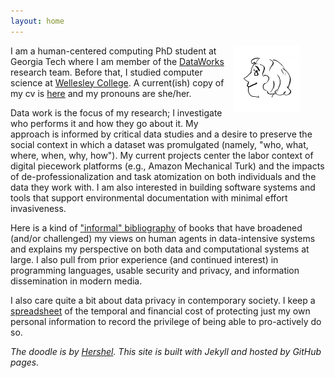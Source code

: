 ```yaml
---
layout: home
---
```

<figure>
<img style="padding-left: 15px;padding-bottom: 15px" align="right" width="25%" alt="cartoon drawing of Annabel (with lots of curly hair) by Hershel, whose website is linked at the bottom of this page" src="images/arr.jpg">
</figure>

I am a human-centered computing PhD student at Georgia Tech where I am member of the [DataWorks](https://dataworkforce.gatech.edu/) research team. Before that, I studied computer science at [Wellesley College](https://www.wellesley.edu/cs). A current(ish) copy of my cv is [here](https://docs.google.com/document/d/17xsQWARRODKBcnFjARglB1-IYF9KlgqcIHPTYt-Yz5A/edit?usp=sharing) and my pronouns are she/her.

Data work is the focus of my research; I investigate who performs it and how they go about it. My approach is informed by critical data studies and a desire to preserve the social context in which a dataset was promulgated (namely, "who, what, where, when, why, how"). My current projects center the labor context of digital piecework platforms (e.g., Amazon Mechanical Turk) and the impacts of de-professionalization and task atomization on both individuals and the data they work with. I am also interested in building software systems and tools that support environmental documentation with minimal effort invasiveness.

Here is a kind of ["informal" bibliography](https://annabelrothschild.com/books) of books that have broadened (and/or challenged) my views on human agents in data-intensive systems and explains my perspective on both data and computational systems at large. I also pull from prior experience (and continued interest) in programming languages, usable security and privacy, and information dissemination in modern media.

I also care quite a bit about data privacy in contemporary society. I keep a [spreadsheet](https://docs.google.com/spreadsheets/d/1eyy-YyFMA6gLla9F999hdHuxJlFO5M7G5hC9KW5bLS0/edit?usp=sharing) of the temporal and financial cost of protecting just my own personal information to record the privilege of being able to pro-actively do so.

_The doodle is by <a href="https://www.linkedin.com/in/hershel-carbajal-rodriguez-290441151/">Hershel</a>. This site is built with Jekyll and hosted by GitHub pages._